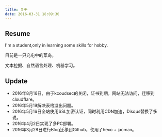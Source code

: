 ```yaml
---
title: 关于
date: 2016-03-31 18:09:30
---
```

## Resume
I'm a student,only in learning some skills for hobby.  

目前是一只充电中的菜鸟。 

文本挖掘、自然语言处理、机器学习。

## Update
- 2016年8月16日，由于kcoudsec的关闭，证书到期，网站无法访问，迁移到cloudflare。
- 2016年5月19解决表格溢出问题。
- 2016年5月16日全站使用SSL加密认证，同时利用CDN加速，Disqus替换了多说。
- 2016年4月2日实现了多PC部署。
- 2016年3月28日进行Blog迁移到Github，使用了hexo + jacman。